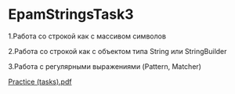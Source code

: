 # EpamStringsTask3

1.Работа со строкой как с массивом символов

2.Работа со строкой как с объектом типа String или StringBuilder

3.Работа с регулярными выражениями (Pattern, Matcher)

[Practice (tasks).pdf](https://github.com/AkylichAndrei/EpamStringsTask3/files/8654053/Practice.tasks.pdf)
